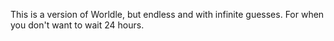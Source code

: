 This is a version of Worldle, but endless and with infinite guesses. For when you don't want to wait 24 hours.